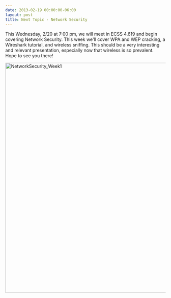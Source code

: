 ```yaml
---
date: 2013-02-19 00:00:00-06:00
layout: post
title: Next Topic - Network Security
---
```


This Wednesday, 2/20 at 7:00 pm, we will meet in ECSS 4.619 and begin covering Network Security. This week we'll cover WPA and WEP cracking, a Wireshark tutorial, and wireless sniffing. This should be a very interesting and relevant presentation, especially now that wireless is so prevalent. Hope to see you there!

[<img src="{{ site.baseurl }}/assets/NetworkSecurity_Week1.jpg" alt="NetworkSecurity_Week1" class="aligncenter size-full wp-image-302" width="960" height="720" />](https://csg.utdallas.edu/wp-content/uploads/2013/02/NetworkSecurity_Week1.jpg)
